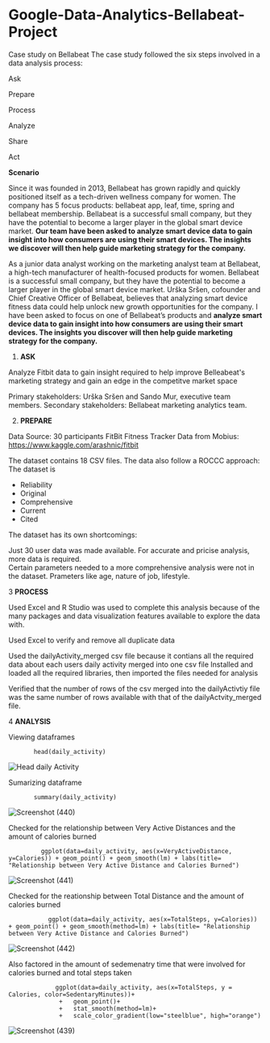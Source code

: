 # Google-Data-Analytics-Bellabeat-Project
Case study on Bellabeat
The case study followed the six steps involved in a data analysis process:

Ask

Prepare

Process

Analyze

Share

Act

**Scenario**

Since it was founded in 2013, Bellabeat has grown rapidly and quickly positioned itself as a tech-driven wellness company for women. The company has 5 focus products: bellabeat app, leaf, time, spring and bellabeat membership. Bellabeat is a successful small company, but they have the potential to become a larger player in the global smart device market. **Our team have been asked to analyze smart device data to gain insight into how consumers are using their smart devices. The insights we discover will then help guide marketing strategy for the company.**

As a junior data analyst working on the marketing analyst team at Bellabeat, a high-tech manufacturer of health-focused
products for women. Bellabeat is a successful small company, but they have the potential to become a larger player in the
global smart device market. Urška Sršen, cofounder and Chief Creative Officer of Bellabeat, believes that analyzing smart
device fitness data could help unlock new growth opportunities for the company. I have been asked to focus on one of
Bellabeat’s products and **analyze smart device data to gain insight into how consumers are using their smart devices. The
insights you discover will then help guide marketing strategy for the company.**

1. **ASK**

Analyze Fitbit data to gain insight required to help improve Belleabeat's marketing strategy and gain an edge in the competitve market space

Primary stakeholders: Urška Sršen and Sando Mur, executive team members.
Secondary stakeholders: Bellabeat marketing analytics team.

2. **PREPARE**

Data Source: 30 participants FitBit Fitness Tracker Data from Mobius: https://www.kaggle.com/arashnic/fitbit

The dataset contains 18 CSV files. The data also follow a ROCCC approach:
The dataset is
- Reliability 
- Original
- Comprehensive
- Current 
- Cited

The dataset has its own shortcomings:

Just 30 user data was made available. For accurate and pricise analysis, more data is required.  
Certain parameters needed to a more comprehensive analysis were not in the dataset. Prameters like age, nature of job, lifestyle.

3   **PROCESS**
    
Used Excel and R Studio was used to complete this analysis because of the many packages and data visualization features available to explore the data with.
    
Used Excel to verify and remove all duplicate data

Used the dailyActivity_merged csv file because it contians all the required data about each users daily activity merged into one csv file
Installed and loaded all the required libraries, then imported the files needed for analysis
    
Verified that the number of rows of the csv merged into the dailyActivtiy file was the same number of rows available with that of the dailyActvity_merged file.
    
 
4   **ANALYSIS**


Viewing dataframes
           
           head(daily_activity)

![Head daily Activity](https://user-images.githubusercontent.com/87811793/171422296-b0133ddc-a5c2-4e41-ba41-adfbd0a73788.png)
           
Sumarizing dataframe
          
           summary(daily_activity)
          
![Screenshot (440)](https://user-images.githubusercontent.com/87811793/171422789-ade4ec1c-4fd6-42d3-acf3-4d1818193b68.png)

Checked for the relationship between Very Active Distances and the amount of calories burned

             ggplot(data=daily_activity, aes(x=VeryActiveDistance, y=Calories)) + geom_point() + geom_smooth(lm) + labs(title= "Relationship between Very Active Distance and Calories Burned")

![Screenshot (441)](https://user-images.githubusercontent.com/87811793/171425056-6154445e-2e07-497a-a4e2-ebe1ffefc9fa.png)


Checked for the reationship between Total Distance and the amount of calories burned
              
               ggplot(data=daily_activity, aes(x=TotalSteps, y=Calories)) + geom_point() + geom_smooth(method=lm) + labs(title= "Relationship between Very Active Distance and Calories Burned")
![Screenshot (442)](https://user-images.githubusercontent.com/87811793/171425354-2206db3f-f797-457a-bfb0-f2e4fd21123a.png)

Also factored in the amount of sedemenatry time that were involved for calories burned and total steps taken

                 ggplot(data=daily_activity, aes(x=TotalSteps, y = Calories, color=SedentaryMinutes))+ 
                  +   geom_point()+ 
                  +   stat_smooth(method=lm)+
                  +   scale_color_gradient(low="steelblue", high="orange")

![Screenshot (439)](https://user-images.githubusercontent.com/87811793/171425906-ec2b085f-a48d-4767-818b-3839a5ab39fe.png)







  
    
  
